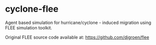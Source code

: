 # cyclone-flee
Agent based simulation for hurricane/cyclone - induced migration using FLEE simulation toolkit.


Original FLEE source code available at: https://github.com/djgroen/flee
